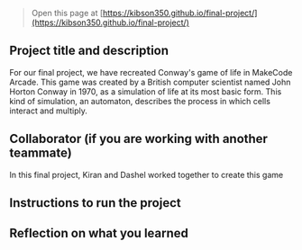  


> Open this page at [https://kibson350.github.io/final-project/](https://kibson350.github.io/final-project/)

## Project title and description

For our final project, we have recreated Conway's game of life in MakeCode Arcade. This game was created by a British computer scientist named John Horton Conway in 1970, as a simulation of life at its most basic form. This kind of simulation, an automaton, describes the process in which cells interact and multiply.


## Collaborator (if you are working with another teammate)
In this final project, Kiran and Dashel worked together to create this game




## Instructions to run the project






## Reflection on what you learned


